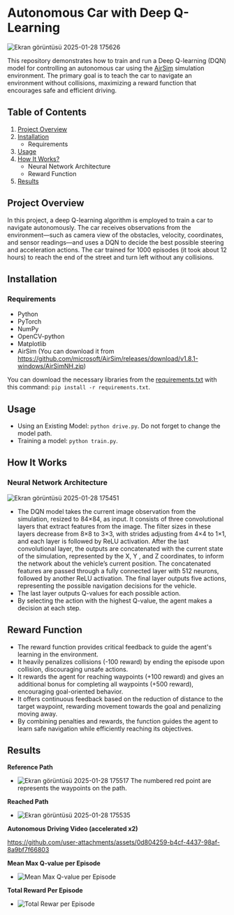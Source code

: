 # Autonomous Car with Deep Q-Learning
![Ekran görüntüsü 2025-01-28 175626](https://github.com/user-attachments/assets/a15f8b93-f8f0-4195-ac91-96e0ab266b07)

This repository demonstrates how to train and run a Deep Q-learning (DQN) model for controlling an autonomous car using the [AirSim](https://github.com/microsoft/AirSim/releases/download/v1.8.1-windows/AirSimNH.zip) simulation environment. The primary goal is to teach the car to navigate an environment without collisions, maximizing a reward function that encourages safe and efficient driving.
## Table of Contents
1. [Project Overview](https://github.com/BurakAhmet/Autonomous-Car-with-Deep-Q-Learning/tree/main?tab=readme-ov-file#project-overview)
2. [Installation](https://github.com/BurakAhmet/Autonomous-Car-with-Deep-Q-Learning/tree/main?tab=readme-ov-file#installation)
    - Requirements
3. [Usage](https://github.com/BurakAhmet/Autonomous-Car-with-Deep-Q-Learning/tree/main?tab=readme-ov-file#usage)
4. [How It Works?](https://github.com/BurakAhmet/Autonomous-Car-with-Deep-Q-Learning/tree/main?tab=readme-ov-file#how-it-works)
    - Neural Network Architecture
    - Reward Function
5. [Results](https://github.com/BurakAhmet/Autonomous-Car-with-Deep-Q-Learning/tree/main?tab=readme-ov-file#results)

## Project Overview
In this project, a deep Q-learning algorithm is employed to train a car to navigate autonomously. The car receives observations from the environment—such as camera view of the obstacles, velocity, coordinates, and sensor readings—and uses a DQN to decide the best possible steering and acceleration actions. The car trained for 1000 episodes (it took about 12 hours) to reach the end of the street and turn left without any collisions.

## Installation
### Requirements
* Python
* PyTorch 
* NumPy
* OpenCV-python
* Matplotlib
* AirSim (You can download it from https://github.com/microsoft/AirSim/releases/download/v1.8.1-windows/AirSimNH.zip)

You can download the necessary libraries from the [requirements.txt](https://github.com/BurakAhmet/Autonomous-Car-with-Deep-Q-Learning/blob/main/requirements.txt) with this command:
  ```pip install -r requirements.txt```.

## Usage
* Using an Existing Model: ```python drive.py```. Do not forget to change the model path.
* Training a model: ```python train.py```.

## How It Works
### Neural Network Architecture
![Ekran görüntüsü 2025-01-28 175451](https://github.com/user-attachments/assets/0b4c7c18-bcb1-471f-b463-5bca04e85d4f)
* The DQN model takes the current image observation from the simulation, resized to 84×84, as input. It consists of three convolutional layers that extract features from the image. The filter sizes in these layers decrease from 8×8 to 3×3, with strides adjusting from 4×4 to 1×1, and each layer is followed by ReLU activation. After the last convolutional layer, the outputs are concatenated with the current state of the simulation, represented by the X, Y , and Z coordinates, to inform the network about the vehicle’s current position. The concatenated features are passed through a fully connected layer with 512 neurons, followed by another ReLU activation. The final layer outputs five actions, representing the possible navigation decisions for the vehicle.
* The last layer outputs Q-values for each possible action.
* By selecting the action with the highest Q-value, the agent makes a decision at each step.

## Reward Function
* The reward function provides critical feedback to guide the agent's learning in the environment.
* It heavily penalizes collisions (-100 reward) by ending the episode upon collision, discouraging unsafe actions.
* It rewards the agent for reaching waypoints (+100 reward) and gives an additional bonus for completing all waypoints (+500 reward), encouraging goal-oriented behavior.
* It offers continuous feedback based on the reduction of distance to the target waypoint, rewarding movement towards the goal and penalizing moving away.
* By combining penalties and rewards, the function guides the agent to learn safe navigation while efficiently reaching its objectives.

## Results
**Reference Path**
* ![Ekran görüntüsü 2025-01-28 175517](https://github.com/user-attachments/assets/de92b2ef-1600-4106-bdf6-67d011fd58f7)
The numbered red point are represents the waypoints on the path.

**Reached Path**
* ![Ekran görüntüsü 2025-01-28 175535](https://github.com/user-attachments/assets/67a39b06-489d-4bc6-b7c2-03fa91853dd1)

**Autonomous Driving Video (accelerated x2)** 

https://github.com/user-attachments/assets/0d804259-b4cf-4437-98af-8a9bf7f66803

**Mean Max Q-value per Episode**
* ![Mean Max Q-value per Episode](https://github.com/user-attachments/assets/32d06d66-1a8f-48f5-b12e-9f49ab7742e9)

**Total Reward Per Episode**
* ![Total Rewar per Episode](https://github.com/user-attachments/assets/60267861-6661-4651-b839-871ebf5c0326)
